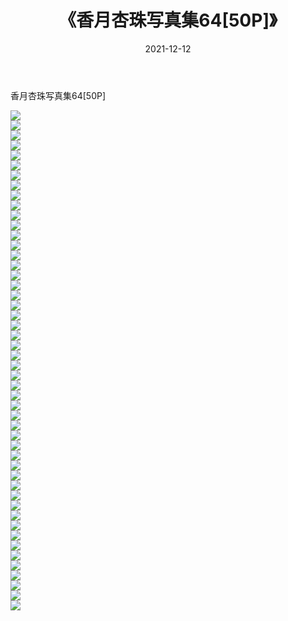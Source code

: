 ﻿---
layout: post
title:  《香月杏珠写真集64[50P]》
date:   2021-12-12
img: http://img.660000.xyz/Sharelink/性感/2021/香月杏珠写真集64[50P]/000.jpg
categories: [美女, 清纯, 唯美]
---

香月杏珠写真集64[50P]

  ![](http://img.660000.xyz/Sharelink/性感/2021/香月杏珠写真集64[50P]/001.jpg) <br> ![](http://img.660000.xyz/Sharelink/性感/2021/香月杏珠写真集64[50P]/002.jpg) <br> ![](http://img.660000.xyz/Sharelink/性感/2021/香月杏珠写真集64[50P]/003.jpg) <br> ![](http://img.660000.xyz/Sharelink/性感/2021/香月杏珠写真集64[50P]/004.jpg) <br> ![](http://img.660000.xyz/Sharelink/性感/2021/香月杏珠写真集64[50P]/005.jpg) <br> ![](http://img.660000.xyz/Sharelink/性感/2021/香月杏珠写真集64[50P]/006.jpg) <br> ![](http://img.660000.xyz/Sharelink/性感/2021/香月杏珠写真集64[50P]/007.jpg) <br> ![](http://img.660000.xyz/Sharelink/性感/2021/香月杏珠写真集64[50P]/008.jpg) <br> ![](http://img.660000.xyz/Sharelink/性感/2021/香月杏珠写真集64[50P]/009.jpg) <br> ![](http://img.660000.xyz/Sharelink/性感/2021/香月杏珠写真集64[50P]/010.jpg) <br> ![](http://img.660000.xyz/Sharelink/性感/2021/香月杏珠写真集64[50P]/011.jpg) <br> ![](http://img.660000.xyz/Sharelink/性感/2021/香月杏珠写真集64[50P]/012.jpg) <br> ![](http://img.660000.xyz/Sharelink/性感/2021/香月杏珠写真集64[50P]/013.jpg) <br> ![](http://img.660000.xyz/Sharelink/性感/2021/香月杏珠写真集64[50P]/014.jpg) <br> ![](http://img.660000.xyz/Sharelink/性感/2021/香月杏珠写真集64[50P]/015.jpg) <br> ![](http://img.660000.xyz/Sharelink/性感/2021/香月杏珠写真集64[50P]/016.jpg) <br> ![](http://img.660000.xyz/Sharelink/性感/2021/香月杏珠写真集64[50P]/017.jpg) <br> ![](http://img.660000.xyz/Sharelink/性感/2021/香月杏珠写真集64[50P]/018.jpg) <br> ![](http://img.660000.xyz/Sharelink/性感/2021/香月杏珠写真集64[50P]/019.jpg) <br> ![](http://img.660000.xyz/Sharelink/性感/2021/香月杏珠写真集64[50P]/020.jpg) <br> ![](http://img.660000.xyz/Sharelink/性感/2021/香月杏珠写真集64[50P]/021.jpg) <br> ![](http://img.660000.xyz/Sharelink/性感/2021/香月杏珠写真集64[50P]/022.jpg) <br> ![](http://img.660000.xyz/Sharelink/性感/2021/香月杏珠写真集64[50P]/023.jpg) <br> ![](http://img.660000.xyz/Sharelink/性感/2021/香月杏珠写真集64[50P]/024.jpg) <br> ![](http://img.660000.xyz/Sharelink/性感/2021/香月杏珠写真集64[50P]/025.jpg) <br> ![](http://img.660000.xyz/Sharelink/性感/2021/香月杏珠写真集64[50P]/026.jpg) <br> ![](http://img.660000.xyz/Sharelink/性感/2021/香月杏珠写真集64[50P]/027.jpg) <br> ![](http://img.660000.xyz/Sharelink/性感/2021/香月杏珠写真集64[50P]/028.jpg) <br> ![](http://img.660000.xyz/Sharelink/性感/2021/香月杏珠写真集64[50P]/029.jpg) <br> ![](http://img.660000.xyz/Sharelink/性感/2021/香月杏珠写真集64[50P]/030.jpg) <br> ![](http://img.660000.xyz/Sharelink/性感/2021/香月杏珠写真集64[50P]/031.jpg) <br> ![](http://img.660000.xyz/Sharelink/性感/2021/香月杏珠写真集64[50P]/032.jpg) <br> ![](http://img.660000.xyz/Sharelink/性感/2021/香月杏珠写真集64[50P]/033.jpg) <br> ![](http://img.660000.xyz/Sharelink/性感/2021/香月杏珠写真集64[50P]/034.jpg) <br> ![](http://img.660000.xyz/Sharelink/性感/2021/香月杏珠写真集64[50P]/035.jpg) <br> ![](http://img.660000.xyz/Sharelink/性感/2021/香月杏珠写真集64[50P]/036.jpg) <br> ![](http://img.660000.xyz/Sharelink/性感/2021/香月杏珠写真集64[50P]/037.jpg) <br> ![](http://img.660000.xyz/Sharelink/性感/2021/香月杏珠写真集64[50P]/038.jpg) <br> ![](http://img.660000.xyz/Sharelink/性感/2021/香月杏珠写真集64[50P]/039.jpg) <br> ![](http://img.660000.xyz/Sharelink/性感/2021/香月杏珠写真集64[50P]/040.jpg) <br> ![](http://img.660000.xyz/Sharelink/性感/2021/香月杏珠写真集64[50P]/041.jpg) <br> ![](http://img.660000.xyz/Sharelink/性感/2021/香月杏珠写真集64[50P]/042.jpg) <br> ![](http://img.660000.xyz/Sharelink/性感/2021/香月杏珠写真集64[50P]/043.jpg) <br> ![](http://img.660000.xyz/Sharelink/性感/2021/香月杏珠写真集64[50P]/044.jpg) <br> ![](http://img.660000.xyz/Sharelink/性感/2021/香月杏珠写真集64[50P]/045.jpg) <br> ![](http://img.660000.xyz/Sharelink/性感/2021/香月杏珠写真集64[50P]/046.jpg) <br> ![](http://img.660000.xyz/Sharelink/性感/2021/香月杏珠写真集64[50P]/047.jpg) <br> ![](http://img.660000.xyz/Sharelink/性感/2021/香月杏珠写真集64[50P]/048.jpg) <br> ![](http://img.660000.xyz/Sharelink/性感/2021/香月杏珠写真集64[50P]/049.jpg) <br> ![](http://img.660000.xyz/Sharelink/性感/2021/香月杏珠写真集64[50P]/050.jpg) <br>